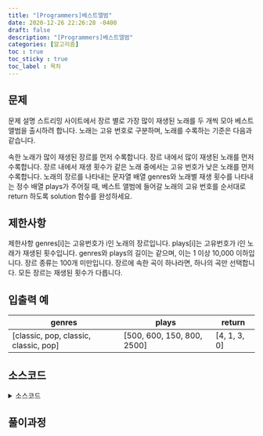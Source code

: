 ```yaml
---
title: "[Programmers]베스트앨범"
date: 2020-12-26 22:26:28 -0400
draft: false
description: "[Programmers]베스트앨범"
categories: [알고리즘]
toc : true
toc_sticky : true
toc_label : 목차
---
```


## 문제
문제 설명
스트리밍 사이트에서 장르 별로 가장 많이 재생된 노래를 두 개씩 모아 베스트 앨범을 출시하려 합니다. 노래는 고유 번호로 구분하며, 노래를 수록하는 기준은 다음과 같습니다.

속한 노래가 많이 재생된 장르를 먼저 수록합니다.
장르 내에서 많이 재생된 노래를 먼저 수록합니다.
장르 내에서 재생 횟수가 같은 노래 중에서는 고유 번호가 낮은 노래를 먼저 수록합니다.
노래의 장르를 나타내는 문자열 배열 genres와 노래별 재생 횟수를 나타내는 정수 배열 plays가 주어질 때, 베스트 앨범에 들어갈 노래의 고유 번호를 순서대로 return 하도록 solution 함수를 완성하세요.

## 제한사항
제한사항
genres[i]는 고유번호가 i인 노래의 장르입니다.
plays[i]는 고유번호가 i인 노래가 재생된 횟수입니다.
genres와 plays의 길이는 같으며, 이는 1 이상 10,000 이하입니다.
장르 종류는 100개 미만입니다.
장르에 속한 곡이 하나라면, 하나의 곡만 선택합니다.
모든 장르는 재생된 횟수가 다릅니다.

## 입출력 예

|genres|plays|return|
|----|----|-------|
|[classic, pop, classic, classic, pop]|[500, 600, 150, 800, 2500]|[4, 1, 3, 0]|

## 소스코드
<details>
<summary>소스코드</summary>
<div markdown="1">

```java
import java.util.*;

class Solution {
    	public int[] solution(String[] genres, int[] plays) {
		int[] answer;
		ArrayList<Integer> result = new ArrayList<>();
		HashMap<String,Integer> gmap = new HashMap<>(); //장르별 재생횟수 저장
		TreeMap<Integer,String> tmap = new TreeMap<>(Collections.reverseOrder()); //정렬용 -> new map(재생횟수, 장르)

		for(int i=0;i<plays.length;i++){            
			if(gmap.containsKey(genres[i])){
				gmap.put(genres[i],gmap.get(genres[i])+plays[i]);
			}else{
				gmap.put(genres[i],plays[i]);
			}
            
		}

		gmap.forEach((k,v)->tmap.put(v, k));		

		for(String g:tmap.values()) {
			ArrayList<Integer> temp = new ArrayList<>();

			for(int i=0;i<genres.length;i++) {
				if(genres[i].equals(g)) {
					temp.add(i);
				}
			}

		    Collections.sort(temp,new Comparator<Integer>() {
				@Override
				public int compare(Integer o1, Integer o2) {
					if(plays[o1]>plays[o2]) {
						return -1;
					}else if (plays[o1]<plays[o2]) {
						return 1;
					}else {
						return 0;
					}
				}
			});

			result.add(temp.get(0));
			if(temp.size()>1)	result.add(temp.get(1));
		}
            
        answer = new int[result.size()];
		for(int i=0;i<result.size();i++) {
			answer[i] = result.get(i);
		}

		return answer;
	}
}
```
</div>
</details>

## 풀이과정
